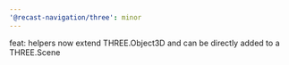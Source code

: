 ```yaml
---
'@recast-navigation/three': minor
---
```


feat: helpers now extend THREE.Object3D and can be directly added to a THREE.Scene
